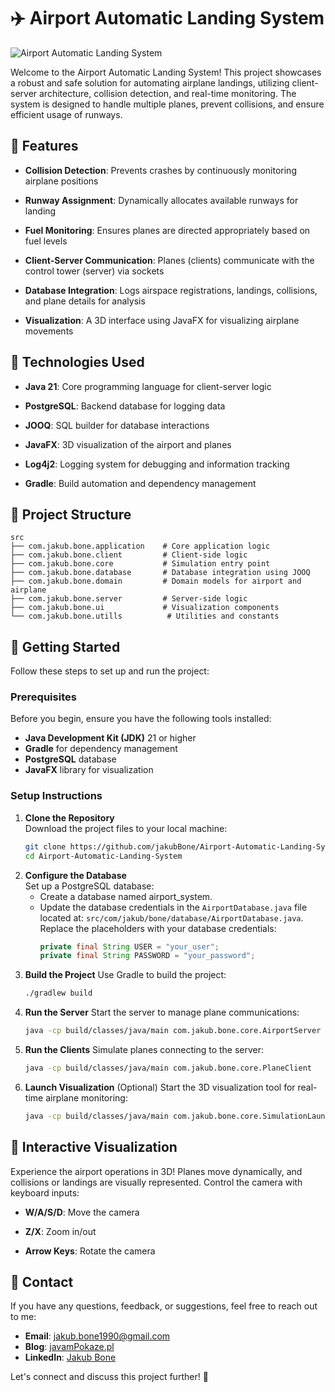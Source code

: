 # ✈️ Airport Automatic Landing System
![Airport Automatic Landing System](https://github.com/username/AirportAutomaticLandingSystem/blob/main/images/airport_automatic_landing_system.png)

Welcome to the Airport Automatic Landing System! This project showcases a robust and safe solution for automating airplane landings, 
utilizing client-server architecture, collision detection, and real-time monitoring. The system is designed to handle multiple planes, 
prevent collisions, and ensure efficient usage of runways.


## 🎯 Features

- **Collision Detection**: Prevents crashes by continuously monitoring airplane positions

- **Runway Assignment**: Dynamically allocates available runways for landing

- **Fuel Monitoring**: Ensures planes are directed appropriately based on fuel levels

- **Client-Server Communication**: Planes (clients) communicate with the control tower (server) via sockets

- **Database Integration**: Logs airspace registrations, landings, collisions, and plane details for analysis

- **Visualization**: A 3D interface using JavaFX for visualizing airplane movements


## 🚀 Technologies Used

- **Java 21**: Core programming language for client-server logic

- **PostgreSQL**: Backend database for logging data

- **JOOQ**: SQL builder for database interactions

- **JavaFX**: 3D visualization of the airport and planes

- **Log4j2**: Logging system for debugging and information tracking

- **Gradle**: Build automation and dependency management


## 📂 Project Structure

```
src
├── com.jakub.bone.application    # Core application logic
├── com.jakub.bone.client         # Client-side logic 
├── com.jakub.bone.core           # Simulation entry point
├── com.jakub.bone.database       # Database integration using JOOQ
├── com.jakub.bone.domain         # Domain models for airport and airplane
├── com.jakub.bone.server         # Server-side logic 
├── com.jakub.bone.ui             # Visualization components
└── com.jakub.bone.utills          # Utilities and constants  
``` 


## 🚀 Getting Started

Follow these steps to set up and run the project:

### Prerequisites

Before you begin, ensure you have the following tools installed:
- **Java Development Kit (JDK)** 21 or higher
- **Gradle** for dependency management
- **PostgreSQL** database
- **JavaFX** library for visualization

### Setup Instructions

1. **Clone the Repository**  
   Download the project files to your local machine:
   ```bash
   git clone https://github.com/jakubBone/Airport-Automatic-Landing-System.git
   cd Airport-Automatic-Landing-System

2. **Configure the Database**  
   Set up a PostgreSQL database:
   - Create a database named airport_system.
   - Update the database credentials in the `AirportDatabase.java` file located at:
     `src/com/jakub/bone/database/AirportDatabase.java`.
     Replace the placeholders with your database credentials:
     ```java
     private final String USER = "your_user";
     private final String PASSWORD = "your_password";

3. **Build the Project**
   Use Gradle to build the project:
   ```bash
   ./gradlew build

4. **Run the Server** 
   Start the server to manage plane communications:
   ```bash
   java -cp build/classes/java/main com.jakub.bone.core.AirportServer

5. **Run the Clients**
   Simulate planes connecting to the server:
   ```bash
   java -cp build/classes/java/main com.jakub.bone.core.PlaneClient

6. **Launch Visualization** (Optional)
   Start the 3D visualization tool for real-time airplane monitoring:
   ```bash
   java -cp build/classes/java/main com.jakub.bone.core.SimulationLauncher


## 🎨 Interactive Visualization

Experience the airport operations in 3D! Planes move dynamically, and collisions or landings are visually represented. 
Control the camera with keyboard inputs:

- **W/A/S/D**: Move the camera
  
- **Z/X**: Zoom in/out
  
- **Arrow Keys**: Rotate the camera

## 📧 Contact

If you have any questions, feedback, or suggestions, feel free to reach out to me:

- **Email**: [jakub.bone1990@gmail.com](mailto:jakub.bone1990@gmail,com)
- **Blog**: [javamPokaze.pl](https://javampokaze.pl)  
- **LinkedIn**: [Jakub Bone](https://www.linkedin.com/in/jakub-bone)  

Let's connect and discuss this project further! 🚀
